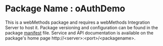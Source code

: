 # Package Name : oAuthDemo
This is a webMethods package and requires a webMethods Integration Server to host it. Package versioning and configuration can be found in the package [manifest](./oAuthDemo/manifest.v3) file. Service and API documentation is available on the package's home page http://&lt;server&gt;:&lt;port&gt;/&lt;packagename>.